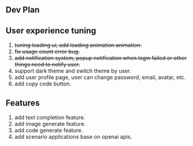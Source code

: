 ## Dev Plan

## User experience tuning
1. ~~tuning loading ui, add loading animation animation.~~
2. ~~fix usage count error bug.~~
3. ~~add notification system, popup notification when login failed or other things need to notify user.~~
4. support dark theme and switch theme by user.
5. add user profile page, user can change password, email, avatar, etc.
6. add copy code button.

## Features
1. add text completion feature.
2. add image generate feature.
3. add code generate feature.
4. add scenario applications base on openai apis.